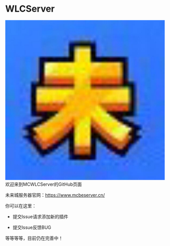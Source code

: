 # WLCServer
![WLCServer Logo](wlc.png "WLCServer Logo")
欢迎来到MCWLCServer的GitHub页面<br><p>
未来城服务器官网：https://www.mcbeserver.cn/<br><p>
你可以在这里：<br><p>
- 提交Issue请求添加新的插件<br><p>
- 提交Issue反馈BUG<br><p>

等等等等，目前仍在完善中！
